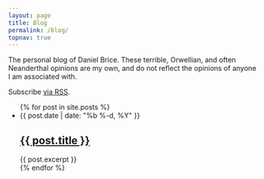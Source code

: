 ```yaml
---
layout: page
title: Blog
permalink: /blog/
topnav: true
---
```


The personal blog of Daniel Brice. These terrible, Orwellian, and
often  Neanderthal opinions are my own, and do not reflect the opinions
of anyone I am associated with.

<p class="rss-subscribe">Subscribe <a href="{{ "/feed.xml" | prepend: site.baseurl }}">via RSS</a>.</p>

<ul class="post-list">
  {% for post in site.posts %}
    <li>
      <span class="post-meta">{{ post.date | date: "%b %-d, %Y" }}</span>
      <h2>
        <a class="post-link"
          href="{{ post.url | prepend: site.baseurl }}">
          {{ post.title }}
        </a>
      </h2>
      {{ post.excerpt }}
    </li>
  {% endfor %}
</ul>


